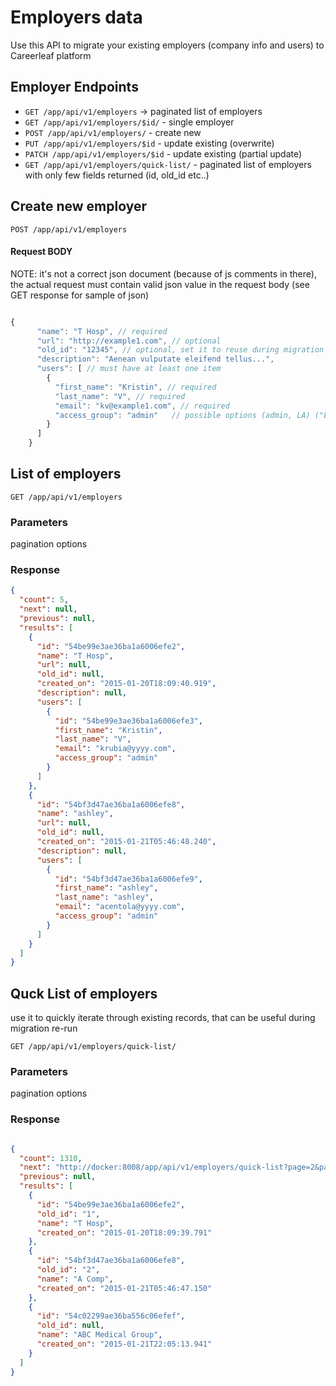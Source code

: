 # Employers data

Use this API to migrate your existing employers (company info and users) to Careerleaf platform




## Employer Endpoints

* `GET /app/api/v1/employers` -> paginated list of employers
* `GET /app/api/v1/employers/$id/` - single employer
* `POST /app/api/v1/employers/` - create new 
* `PUT /app/api/v1/employers/$id` - update existing (overwrite)
* `PATCH /app/api/v1/employers/$id` - update existing (partial update)
* `GET /app/api/v1/employers/quick-list/` - paginated list of employers with only few fields returned (id, old_id etc..)




## Create new employer

    POST /app/api/v1/employers


#### Request BODY

NOTE: it's not a correct json document (because of js comments in there), the actual request must contain valid json value in the request body (see GET response for sample of json)

```js

{
      "name": "T Hosp", // required
      "url": "http://example1.com", // optional
      "old_id": "12345", // optional, set it to reuse during migration re-run
      "description": "Aenean vulputate eleifend tellus...",
      "users": [ // must have at least one item 
        {
          "first_name": "Kristin", // required
          "last_name": "V", // required
          "email": "kv@example1.com", // required
          "access_group": "admin"   // possible options (admin, LA) ("LA" - limited access), default is "admin"
        }
      ]
    }
```


## List of employers

    GET /app/api/v1/employers

### Parameters 

pagination options 


### Response 

``` json 
{
  "count": 5,
  "next": null,
  "previous": null,
  "results": [
    {
      "id": "54be99e3ae36ba1a6006efe2",
      "name": "T Hosp",
      "url": null,
      "old_id": null,
      "created_on": "2015-01-20T18:09:40.919",
      "description": null,
      "users": [
        {
          "id": "54be99e3ae36ba1a6006efe3",
          "first_name": "Kristin",
          "last_name": "V",
          "email": "krubia@yyyy.com",
          "access_group": "admin"
        }
      ]
    },
    {
      "id": "54bf3d47ae36ba1a6006efe8",
      "name": "ashley",
      "url": null,
      "old_id": null,
      "created_on": "2015-01-21T05:46:48.240",
      "description": null,
      "users": [
        {
          "id": "54bf3d47ae36ba1a6006efe9",
          "first_name": "ashley",
          "last_name": "ashley",
          "email": "acentola@yyyy.com",
          "access_group": "admin"
        }
      ]
    }
  ]
}

```

## Quck List of employers

use it to quickly iterate through existing records, that can be useful during migration re-run

    GET /app/api/v1/employers/quick-list/


### Parameters 

pagination options 


### Response 

```json 

{
  "count": 1310,
  "next": "http://docker:8008/app/api/v1/employers/quick-list?page=2&page_size=3",
  "previous": null,
  "results": [
    {
      "id": "54be99e3ae36ba1a6006efe2",
      "old_id": "1",
      "name": "T Hosp",
      "created_on": "2015-01-20T18:09:39.791"
    },
    {
      "id": "54bf3d47ae36ba1a6006efe8",
      "old_id": "2",
      "name": "A Comp",
      "created_on": "2015-01-21T05:46:47.150"
    },
    {
      "id": "54c02299ae36ba556c06efef",
      "old_id": null,
      "name": "ABC Medical Group",
      "created_on": "2015-01-21T22:05:13.941"
    }
  ]
}

```
